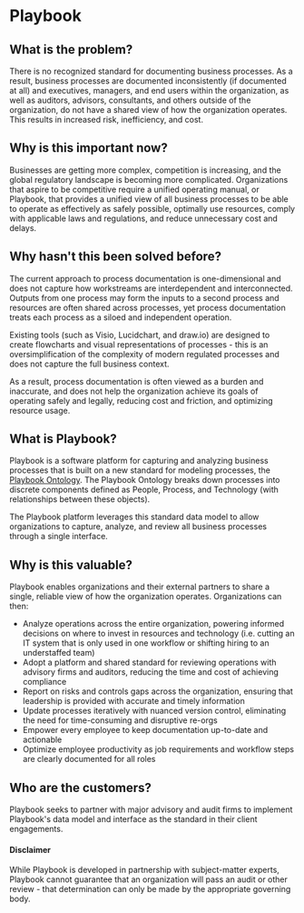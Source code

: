 # Playbook

## What is the problem?

There is no recognized standard for documenting business processes. As a result, business processes are documented inconsistently (if documented at all) and executives, managers, and end users within the organization, as well as auditors, advisors, consultants, and others outside of the organization, do not have a shared view of how the organization operates. This results in increased risk, inefficiency, and cost.

## Why is this important now?

Businesses are getting more complex, competition is increasing, and the global regulatory landscape is becoming more complicated. Organizations that aspire to be competitive require a unified operating manual, or Playbook, that provides a unified view of all business processes to be able to operate as effectively as safely possible, optimally use resources, comply with applicable laws and regulations, and reduce unnecessary cost and delays.

## Why hasn't this been solved before?

The current approach to process documentation is one-dimensional and does not capture how workstreams are interdependent and interconnected. Outputs from one process may form the inputs to a second process and resources are often shared across processes, yet process documentation treats each process as a siloed and independent operation.

Existing tools (such as Visio, Lucidchart, and draw.io) are designed to create flowcharts and visual representations of processes - this is an oversimplification of the complexity of modern regulated processes and does not capture the full business context.

As a result, process documentation is often viewed as a burden and inaccurate, and does not help the organization achieve its goals of operating safely and legally, reducing cost and friction, and optimizing resource usage.

## What is Playbook?

Playbook is a software platform for capturing and analyzing business processes that is built on a new standard for modeling processes, the [Playbook Ontology](https://github.com/paulejarvis/Playbook/blob/master/Data%20Structure%20and%20Ontology/Playbook%20Ontology.md). The Playbook Ontology breaks down processes into discrete components defined as People, Process, and Technology (with relationships between these objects).

The Playbook platform leverages this standard data model to allow organizations to capture, analyze, and review all business processes through a single interface.

## Why is this valuable?

Playbook enables organizations and their external partners to share a single, reliable view of how the organization operates. Organizations can then:

* Analyze operations across the entire organization, powering informed decisions on where to invest in resources and technology (i.e. cutting an IT system that is only used in one workflow or shifting hiring to an understaffed team)
* Adopt a platform and shared standard for reviewing operations with advisory firms and auditors, reducing the time and cost of achieving compliance
* Report on risks and controls gaps across the organization, ensuring that leadership is provided with accurate and timely information 
* Update processes iteratively with nuanced version control, eliminating the need for time-consuming and disruptive re-orgs
* Empower every employee to keep documentation up-to-date and actionable
* Optimize employee productivity as job requirements and workflow steps are clearly documented for all roles

## Who are the customers?

Playbook seeks to partner with major advisory and audit firms to implement Playbook's data model and interface as the standard in their client engagements.

#### Disclaimer

While Playbook is developed in partnership with subject-matter experts, Playbook cannot guarantee that an organization will pass an audit or other review - that determination can only be made by the appropriate governing body.
